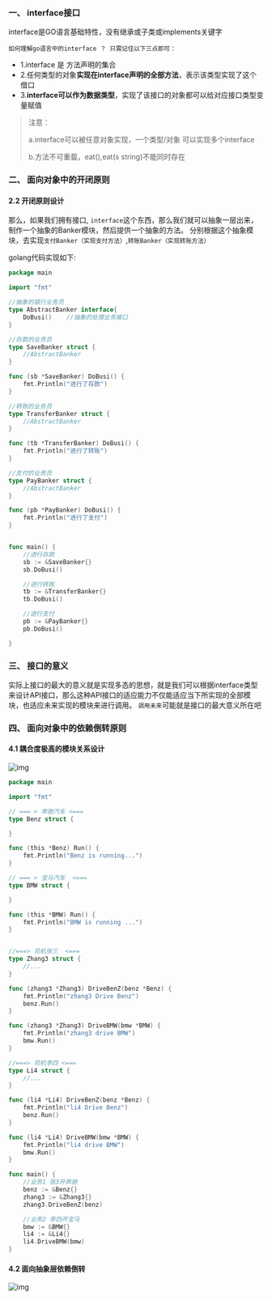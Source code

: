 ### 一、 interface接口

interface是GO语言基础特性，没有继承或子类或implements关键字

```
如何理解go语言中的interface ？ 只需记住以下三点即可：
```

- 1.interface 是 方法声明的集合
- 2.任何类型的对象**实现在interface声明的全部方法**，表示该类型实现了这个借口
- 3.**interface可以作为数据类型**，实现了该接口的对象都可以给对应接口类型变量赋值

> 注意：
>
> a.interface可以被任意对象实现，一个类型/对象 可以实现多个interface
>
> b.方法不可重载，eat(),eat(s string)不能同时存在

### 二、 面向对象中的开闭原则

#### 2.2 开闭原则设计

那么，如果我们拥有接口, `interface`这个东西，那么我们就可以抽象一层出来，制作一个抽象的Banker模块，然后提供一个抽象的方法。 分别根据这个抽象模块，去实现`支付Banker（实现支付方法）`,`转账Banker（实现转账方法）`

golang代码实现如下:

```go
package main

import "fmt"

//抽象的银行业务员
type AbstractBanker interface{
    DoBusi()    //抽象的处理业务接口
}

//存款的业务员
type SaveBanker struct {
    //AbstractBanker
}

func (sb *SaveBanker) DoBusi() {
    fmt.Println("进行了存款")
}

//转账的业务员
type TransferBanker struct {
    //AbstractBanker
}

func (tb *TransferBanker) DoBusi() {
    fmt.Println("进行了转账")
}

//支付的业务员
type PayBanker struct {
    //AbstractBanker
}

func (pb *PayBanker) DoBusi() {
    fmt.Println("进行了支付")
}


func main() {
    //进行存款
    sb := &SaveBanker{}
    sb.DoBusi()

    //进行转账
    tb := &TransferBanker{}
    tb.DoBusi()

    //进行支付
    pb := &PayBanker{}
    pb.DoBusi()

}
```

### 三、 接口的意义

实际上接口的最大的意义就是实现多态的思想，就是我们可以根据interface类型来设计API接口，那么这种API接口的适应能力不仅能适应当下所实现的全部模块，也适应未来实现的模块来进行调用。 `调用未来`可能就是接口的最大意义所在吧

### 四、 面向对象中的依赖倒转原则

#### 4.1 耦合度极高的模块关系设计

![img](https://www.topgoer.cn/uploads/golangxiuyang/images/42-%E6%B7%B7%E4%B9%B1%E7%9A%84%E4%BE%9D%E8%B5%96%E5%85%B3%E7%B3%BB.png)

```go
package main

import "fmt"

// === > 奔驰汽车 <===
type Benz struct {

}

func (this *Benz) Run() {
    fmt.Println("Benz is running...")
}

// === > 宝马汽车  <===
type BMW struct {

}

func (this *BMW) Run() {
    fmt.Println("BMW is running ...")
}


//===> 司机张三  <===
type Zhang3 struct {
    //...
}

func (zhang3 *Zhang3) DriveBenZ(benz *Benz) {
    fmt.Println("zhang3 Drive Benz")
    benz.Run()
}

func (zhang3 *Zhang3) DriveBMW(bmw *BMW) {
    fmt.Println("zhang3 drive BMW")
    bmw.Run()
}

//===> 司机李四 <===
type Li4 struct {
    //...
}

func (li4 *Li4) DriveBenZ(benz *Benz) {
    fmt.Println("li4 Drive Benz")
    benz.Run()
}

func (li4 *Li4) DriveBMW(bmw *BMW) {
    fmt.Println("li4 drive BMW")
    bmw.Run()
}

func main() {
    //业务1 张3开奔驰
    benz := &Benz{}
    zhang3 := &Zhang3{}
    zhang3.DriveBenZ(benz)

    //业务2 李四开宝马
    bmw := &BMW{}
    li4 := &Li4{}
    li4.DriveBMW(bmw)
}
```

#### 4.2 面向抽象层依赖倒转

![img](https://www.topgoer.cn/uploads/golangxiuyang/images/43-%E4%BE%9D%E8%B5%96%E5%80%92%E8%BD%AC%E8%AE%BE%E8%AE%A1.png)

